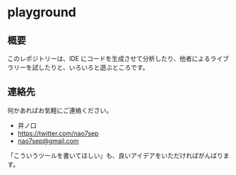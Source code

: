 # playground

## 概要

このレポジトリーは、IDE にコードを生成させて分析したり、他者によるライブラリーを試したりと、いろいろと遊ぶところです。

## 連絡先

何かあればお気軽にご連絡ください。

* 井ノ口
* https://twitter.com/nao7sep
* nao7sep@gmail.com

「こういうツールを書いてほしい」も、良いアイデアをいただければがんばります。
